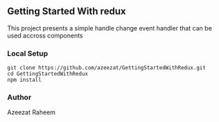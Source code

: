 ## Getting Started With redux

This project presents a simple handle change event handler that can be used accross components

### Local Setup

```
git clone https://github.com/azeezat/GettingStartedWithRedux.git
cd GettingStartedWithRedux
npm install
```

### Author

Azeezat Raheem